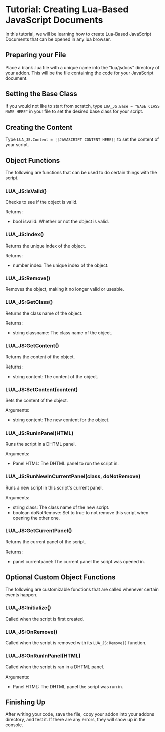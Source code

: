 # Tutorial: Creating Lua-Based JavaScript Documents

In this tutorial, we will be learning how to create Lua-Based JavaScript Documents that can be opened in any lua browser.

## Preparing your File

Place a blank .lua file with a unique name into the "lua/jsdocs" directory of your addon. This will be the file containing the code for your JavaScript document.

## Setting the Base Class

If you would not like to start from scratch, type `LUA_JS.Base = "BASE CLASS NAME HERE"` in your file to set the desired base class for your script.

## Creating the Content

Type `LUA_JS.Content = [[JAVASCRIPT CONTENT HERE]]` to set the content of your script.

## Object Functions

The following are functions that can be used to do certain things with the script.

### LUA_JS:IsValid()

Checks to see if the object is valid.

Returns:

- bool isvalid: Whether or not the object is valid.

### LUA_JS:Index()

Returns the unique index of the object.

Returns:

- number index: The unique index of the object.

### LUA_JS:Remove()

Removes the object, making it no longer valid or useable.

### LUA_JS:GetClass()

Returns the class name of the object.

Returns:

- string classname: The class name of the object.

### LUA_JS:GetContent()

Returns the content of the object.

Returns:

- string content: The content of the object.

### LUA_JS:SetContent(content)

Sets the content of the object.

Arguments:

- string content: The new content for the object.

### LUA_JS:RunInPanel(HTML)

Runs the script in a DHTML panel.

Arguments:

- Panel HTML: The DHTML panel to run the script in.

### LUA_JS:RunNewInCurrentPanel(class, doNotRemove)

Runs a new script in this script's current panel.

Arguments:

- string class: The class name of the new script.
- boolean doNotRemove: Set to true to not remove this script when opening the other one.

### LUA_JS:GetCurrentPanel()

Returns the current panel of the script.

Returns:

- panel currentpanel: The current panel the script was opened in.

## Optional Custom Object Functions

The following are customizable functions that are called whenever certain events happen.

### LUA_JS:Initialize()

Called when the script is first created.

### LUA_JS:OnRemove()

Called when the script is removed with its `LUA_JS:Remove()` function.

### LUA_JS:OnRunInPanel(HTML)

Called when the script is ran in a DHTML panel.

Arguments:

- Panel HTML: The DHTML panel the script was run in.

## Finishing Up

After writing your code, save the file, copy your addon into your addons directory, and test it. If there are any errors, they will show up in the console.
